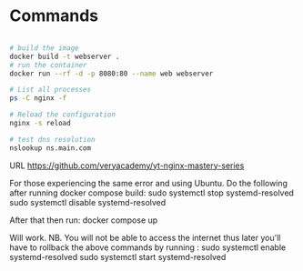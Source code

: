 # Commands

```bash

# build the image
docker build -t webserver .
# run the container
docker run --rf -d -p 8080:80 --name web webserver

# List all processes
ps -C nginx -f

# Reload the configuration
nginx -s reload

# test dns resolution
nslookup ns.main.com

```

URL
https://github.com/veryacademy/yt-nginx-mastery-series

For those experiencing the same error and using Ubuntu. Do the following after running docker compose build:
sudo systemctl stop systemd-resolved
sudo systemctl disable systemd-resolved

After that then run:
docker compose up

Will work.
NB. You will not be able to access the internet thus later you'll have to rollback the above commands by running :
sudo systemctl enable systemd-resolved
sudo systemctl start systemd-resolved
